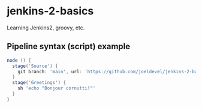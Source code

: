 # jenkins-2-basics
Learning Jenkins2, groovy, etc.

## Pipeline syntax (script) example

```groovy
node () {
  stage('Source') {
    git branch: 'main', url: 'https://github.com/joeldevel/jenkins-2-basics.git'
  }
  stage('Greetings') {
    sh 'echo "Bonjour cornutti!"'
  }
}

```
